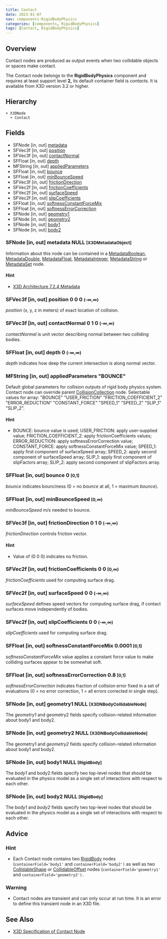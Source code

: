 ```yaml
---
title: Contact
date: 2023-01-07
nav: components-RigidBodyPhysics
categories: [components, RigidBodyPhysics]
tags: [Contact, RigidBodyPhysics]
---
```

<style>
.post h3 {
  word-spacing: 0.2em;
}
</style>

## Overview

Contact nodes are produced as output events when two collidable objects or spaces make contact.

The Contact node belongs to the **RigidBodyPhysics** component and requires at least support level **2,** its default container field is *contacts.* It is available from X3D version 3.2 or higher.

## Hierarchy

```
+ X3DNode
  + Contact
```

## Fields

- SFNode \[in, out\] [metadata](#sfnode-in-out-metadata-null-x3dmetadataobject)
- SFVec3f \[in, out\] [position](#sfvec3f-in-out-position-0-0-0--)
- SFVec3f \[in, out\] [contactNormal](#sfvec3f-in-out-contactnormal-0-1-0--)
- SFFloat \[in, out\] [depth](#sffloat-in-out-depth-0--)
- MFString \[in, out\] [appliedParameters](#mfstring-in-out-appliedparameters-bounce)
- SFFloat \[in, out\] [bounce](#sffloat-in-out-bounce-0-0-1)
- SFFloat \[in, out\] [minBounceSpeed](#sffloat-in-out-minbouncespeed-0)
- SFVec3f \[in, out\] [frictionDirection](#sfvec3f-in-out-frictiondirection-0-1-0--)
- SFVec2f \[in, out\] [frictionCoefficients](#sfvec2f-in-out-frictioncoefficients-0-0-0)
- SFVec2f \[in, out\] [surfaceSpeed](#sfvec2f-in-out-surfacespeed-0-0--)
- SFVec2f \[in, out\] [slipCoefficients](#sfvec2f-in-out-slipcoefficients-0-0--)
- SFFloat \[in, out\] [softnessConstantForceMix](#sffloat-in-out-softnessconstantforcemix-00001-0-1)
- SFFloat \[in, out\] [softnessErrorCorrection](#sffloat-in-out-softnesserrorcorrection-08-0-1)
- SFNode \[in, out\] [geometry1](#sfnode-in-out-geometry1-null-x3dnbodycollidablenode)
- SFNode \[in, out\] [geometry2](#sfnode-in-out-geometry2-null-x3dnbodycollidablenode)
- SFNode \[in, out\] [body1](#sfnode-in-out-body1-null-rigidbody)
- SFNode \[in, out\] [body2](#sfnode-in-out-body2-null-rigidbody)

### SFNode [in, out] **metadata** NULL <small>[X3DMetadataObject]</small>

Information about this node can be contained in a [MetadataBoolean](/x_ite/components/core/metadataboolean/), [MetadataDouble](/x_ite/components/core/metadatadouble/), [MetadataFloat](/x_ite/components/core/metadatafloat/), [MetadataInteger](/x_ite/components/core/metadatainteger/), [MetadataString](/x_ite/components/core/metadatastring/) or [MetadataSet](/x_ite/components/core/metadataset/) node.

#### Hint

- [X3D Architecture 7.2.4 Metadata](https://www.web3d.org/specifications/X3Dv4/ISO-IEC19775-1v4-IS/Part01/components/core.html#Metadata)

### SFVec3f [in, out] **position** 0 0 0 <small>(-∞,∞)</small>

*position* (x, y, z in meters) of exact location of collision.

### SFVec3f [in, out] **contactNormal** 0 1 0 <small>(-∞,∞)</small>

*contactNormal* is unit vector describing normal between two colliding bodies.

### SFFloat [in, out] **depth** 0 <small>(-∞,∞)</small>

*depth* indicates how deep the current intersection is along normal vector.

### MFString [in, out] **appliedParameters** "BOUNCE"

Default global parameters for collision outputs of rigid body physics system. Contact node can override parent [CollisionCollection](/x_ite/components/rigidbodyphysics/collisioncollection/) node. Selectable values for array: "BOUNCE" "USER_FRICTION" "FRICTION_COEFFICIENT_2" "ERROR_REDUCTION" "CONSTANT_FORCE" "SPEED_1" "SPEED_2" "SLIP_1" "SLIP_2".

#### Hint

- BOUNCE: bounce value is used; USER_FRICTION: apply user-supplied value; FRICTION_COEFFICIENT_2: apply frictionCoefficients values; ERROR_REDUCTION: apply softnessErrorCorrection value; CONSTANT_FORCE: apply softnessConstantForceMix value; SPEED_1: apply first component of surfaceSpeed array; SPEED_2: apply second component of surfaceSpeed array; SLIP_1: apply first component of slipFactors array; SLIP_2: apply second component of slipFactors array.

### SFFloat [in, out] **bounce** 0 <small>[0,1]</small>

*bounce* indicates bounciness (0 = no *bounce* at all, 1 = maximum *bounce*).

### SFFloat [in, out] **minBounceSpeed** <small>[0,∞)</small>

*minBounceSpeed* m/s needed to bounce.

### SFVec3f [in, out] **frictionDirection** 0 1 0 <small>(-∞,∞)</small>

*frictionDirection* controls friction vector.

#### Hint

- Value of (0 0 0) indicates no friction.

### SFVec2f [in, out] **frictionCoefficients** 0 0 <small>[0,∞)</small>

*frictionCoefficients* used for computing surface drag.

### SFVec2f [in, out] **surfaceSpeed** 0 0 <small>(-∞,∞)</small>

*surfaceSpeed* defines speed vectors for computing surface drag, if contact surfaces move independently of bodies.

### SFVec2f [in, out] **slipCoefficients** 0 0 <small>(-∞,∞)</small>

*slipCoefficients* used for computing surface drag.

### SFFloat [in, out] **softnessConstantForceMix** 0.0001 <small>[0,1]</small>

*softnessConstantForceMix* value applies a constant force value to make colliding surfaces appear to be somewhat soft.

### SFFloat [in, out] **softnessErrorCorrection** 0.8 <small>[0,1]</small>

*softnessErrorCorrection* indicates fraction of collision error fixed in a set of evaluations (0 = no error correction, 1 = all errors corrected in single step).

### SFNode [in, out] **geometry1** NULL <small>[X3DNBodyCollidableNode]</small>

The *geometry1* and geometry2 fields specify collision-related information about body1 and body2.

### SFNode [in, out] **geometry2** NULL <small>[X3DNBodyCollidableNode]</small>

The geometry1 and *geometry2* fields specify collision-related information about body1 and body2.

### SFNode [in, out] **body1** NULL <small>[RigidBody]</small>

The *body1* and body2 fields specify two top-level nodes that should be evaluated in the physics model as a single set of interactions with respect to each other.

### SFNode [in, out] **body2** NULL <small>[RigidBody]</small>

The body1 and *body2* fields specify two top-level nodes that should be evaluated in the physics model as a single set of interactions with respect to each other.

## Advice

### Hint

- Each Contact node contains two [RigidBody](/x_ite/components/rigidbodyphysics/rigidbody/) nodes (`containerField='body1'` and `containerField='body2')` as well as two [CollidableShape](/x_ite/components/rigidbodyphysics/collidableshape/) or [CollidableOffset](/x_ite/components/rigidbodyphysics/collidableoffset/) nodes (`containerField='geometry1'` and `containerField='geometry2').`

### Warning

- Contact nodes are transient and can only occur at run time. It is an error to define this transient node in an X3D file.

## See Also

- [X3D Specification of Contact Node](https://www.web3d.org/documents/specifications/19775-1/V4.0/Part01/components/rigidBodyPhysics.html#Contact)
